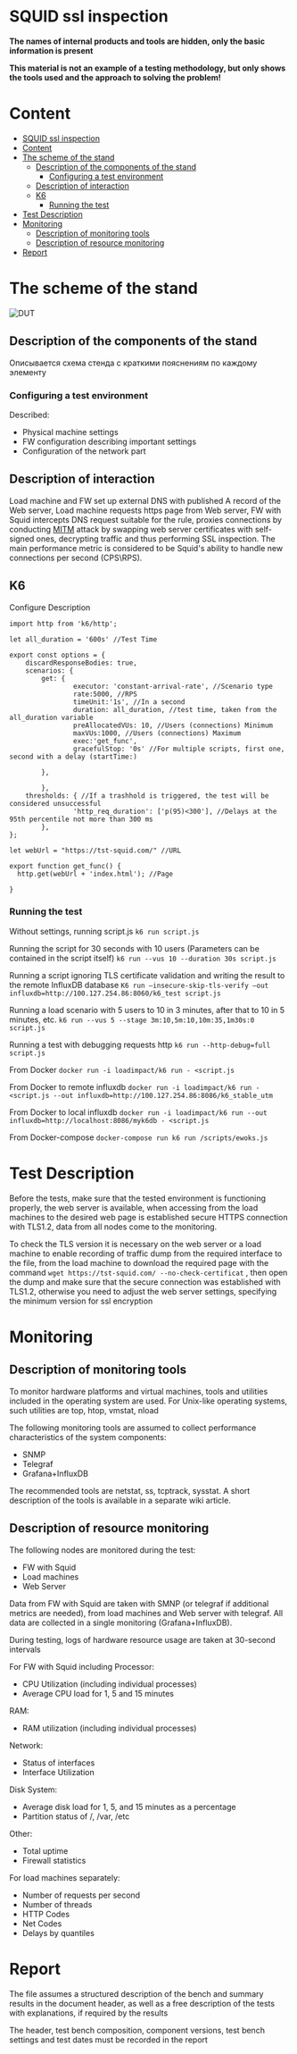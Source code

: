 # SQUID ssl inspection

**The names of internal products and tools are hidden, only the basic information is present**

**This material is not an example of a testing methodology, but only shows the tools used and the approach to solving the problem!**

# Content
- [SQUID ssl inspection](#squid-ssl-inspection)
- [Content](#content)
- [The scheme of the stand](#the-scheme-of-the-stand)
  - [Description of the components of the stand](#description-of-the-components-of-the-stand)
    - [Configuring a test environment](#configuring-a-test-environment)
  - [Description of interaction](#description-of-interaction)
  - [K6](#k6)
    - [Running the test](#running-the-test)
- [Test Description](#test-description)
- [Monitoring](#monitoring)
  - [Description of monitoring tools](#description-of-monitoring-tools)
  - [Description of resource monitoring](#description-of-resource-monitoring)
- [Report](#report)

# The scheme of the stand
![DUT](https://github.com/l-SK-l/My_testing_projects/blob/main/SQUID%20ssl%20inspection%20(ENG)/assets/FW.png)

## Description of the components of the stand
Описывается схема стенда с краткими пояснениям по каждому элементу

### Configuring a test environment
Described: 
- Physical machine settings
- FW configuration describing important settings
- Configuration of the network part

## Description of interaction
Load machine and FW set up external DNS with published A record of the Web server, Load machine requests https page from Web server, FW with Squid intercepts DNS request suitable for the rule, proxies connections by conducting  [MITM](https://ru.wikipedia.org/wiki/%D0%90%D1%82%D0%B0%D0%BA%D0%B0_%D0%BF%D0%BE%D1%81%D1%80%D0%B5%D0%B4%D0%BD%D0%B8%D0%BA%D0%B0) attack by swapping web server certificates with self-signed ones, decrypting traffic and thus performing SSL inspection.
The main performance metric is considered to be Squid's ability to handle new connections per second (CPS\RPS).


## K6
Configure Description

```
import http from 'k6/http';

let all_duration = '600s' //Test Time

export const options = {
    discardResponseBodies: true,
    scenarios: {
        get: {
                executor: 'constant-arrival-rate', //Scenario type
                rate:5000, //RPS
                timeUnit:'1s', //In a second
                duration: all_duration, //test time, taken from the all_duration variable
                preAllocatedVUs: 10, //Users (connections) Minimum
                maxVUs:1000, //Users (connections) Maximum
                exec:'get_func',
                gracefulStop: '0s' //For multiple scripts, first one, second with a delay (startTime:)

        },

        },
    thresholds: { //If a trashhold is triggered, the test will be considered unsuccessful
                'http_req_duration': ['p(95)<300'], //Delays at the 95th percentile not more than 300 ms
        },
};

let webUrl = "https://tst-squid.com/" //URL

export function get_func() {
  http.get(webUrl + 'index.html'); //Page

}
```
### Running the test

Without settings, running script.js
`k6 run script.js` 

Running the script for 30 seconds with 10 users (Parameters can be contained in the script itself)
`k6 run --vus 10 --duration 30s script.js`

Running a script ignoring TLS certificate validation and writing the result to the remote InfluxDB database
`K6 run –insecure-skip-tls-verify –out influxdb=http://100.127.254.86:8060/k6_test script.js`

Running a load scenario with 5 users to 10 in 3 minutes, after that to 10 in 5 minutes, etc.
`k6 run --vus 5 --stage 3m:10,5m:10,10m:35,1m30s:0 script.js`

Running a test with debugging requests http
`k6 run --http-debug=full script.js`

From Docker
`docker run -i loadimpact/k6 run - <script.js`

From Docker to remote influxdb
`docker run -i loadimpact/k6 run -<script.js --out influxdb=http://100.127.254.86:8086/k6_stable_utm`

From Docker to local influxdb
`docker run -i loadimpact/k6 run --out influxdb=http://localhost:8086/myk6db - <script.js`

From Docker-сompose
`docker-compose run k6 run /scripts/ewoks.js`

# Test Description

Before the tests, make sure that the tested environment is functioning properly, the web server is available, when accessing from the load machines to the desired web page is established secure HTTPS connection with TLS1.2, data from all nodes come to the monitoring.

To check the TLS version it is necessary on the web server or a load machine to enable recording of traffic dump from the required interface to the file, from the load machine to download the required page with the command `wget https://tst-squid.com/ --no-check-certificat` , then open the dump and make sure that the secure connection was established with TLS1.2, otherwise you need to adjust the web server settings, specifying the minimum version for ssl encryption 

# Monitoring

## Description of monitoring tools
To monitor hardware platforms and virtual machines, tools and utilities included in the operating system are used. 
For Unix-like operating systems, such utilities are top, htop, vmstat, nload

The following monitoring tools are assumed to collect performance characteristics of the system components:
-	SNMP
-	Telegraf
-	Grafana+InfluxDB

The recommended tools are netstat, ss, tcptrack, sysstat.
A short description of the tools is available in a separate wiki article.

## Description of resource monitoring
The following nodes are monitored during the test:
- FW with Squid
- Load machines
- Web Server

Data from FW with Squid are taken with SMNP (or telegraf if additional metrics are needed), from load machines and Web server with telegraf. All data are collected in a single monitoring (Grafana+InfluxDB).

During testing, logs of hardware resource usage are taken at 30-second intervals

For FW with Squid including
Processor:
- CPU Utilization (including individual processes)
- Average CPU load for 1, 5 and 15 minutes

RAM:
- RAM utilization (including individual processes)

Network:
- Status of interfaces
- Interface Utilization

Disk System:
- Average disk load for 1, 5, and 15 minutes as a percentage
- Partition status of /, /var, /etc

Other:
- Total uptime
- Firewall statistics

For load machines separately:
- Number of requests per second
- Number of threads
- HTTP Codes 
- Net Codes
- Delays by quantiles

# Report

The file assumes a structured description of the bench and summary results in the document header, as well as a free description of the tests with explanations, if required by the results 

The header, test bench composition, component versions, test bench settings and test dates must be recorded in the report
